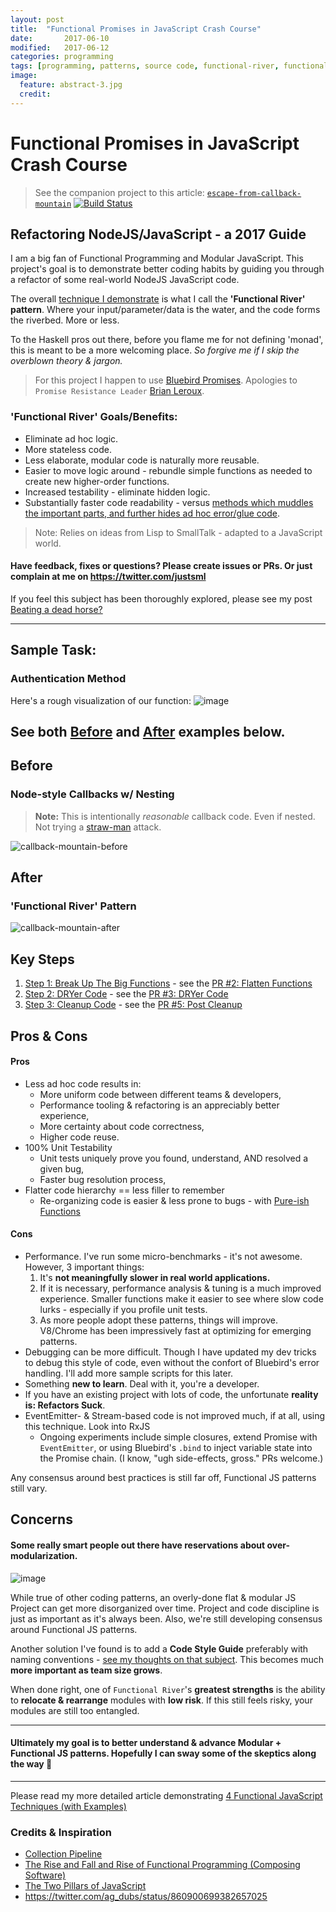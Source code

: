 ```yaml
---
layout: post
title:  "Functional Promises in JavaScript Crash Course"
date:       2017-06-10
modified:   2017-06-12
categories: programming
tags: [programming, patterns, source code, functional-river, functional-js]
image:
  feature: abstract-3.jpg
  credit:
---
```


# Functional Promises in JavaScript Crash Course

> See the companion project to this article: [`escape-from-callback-mountain`](https://github.com/justsml/escape-from-callback-mountain/)
> [![Build Status](https://travis-ci.org/justsml/escape-from-callback-mountain.svg?branch=master)](https://travis-ci.org/justsml/escape-from-callback-mountain)

## Refactoring NodeJS/JavaScript - a 2017 Guide

I am a big fan of Functional Programming and Modular JavaScript. This project's goal is to demonstrate better coding habits by guiding you through a refactor of some real-world NodeJS JavaScript code.

The overall [technique I demonstrate](#after) is what I call the **'Functional River' pattern**. Where your input/parameter/data is the water, and the code forms the riverbed. More or less.

To the Haskell pros out there, before you flame me for not defining 'monad', this is meant to be a more welcoming place.
_So forgive me if I skip the overblown theory & jargon._


> For this project I happen to use [Bluebird Promises](http://bluebirdjs.com/docs/features.html). Apologies to `Promise Resistance Leader` [Brian Leroux](https://twitter.com/brianleroux).


### 'Functional River' Goals/Benefits:

* Eliminate ad hoc logic.
* More stateless code.
* Less elaborate, modular code is naturally more reusable.
* Easier to move logic around - rebundle simple functions as needed to create new higher-order functions.
* Increased testability - eliminate hidden logic.
* Substantially faster code readability - versus [methods which muddles the important parts, and further hides ad hoc error/glue code](https://github.com/justsml/escape-from-callback-mountain/wiki/Beating-a-dead-horse%3F).

> Note: Relies on ideas from Lisp to SmallTalk - adapted to a JavaScript world.

#### Have feedback, fixes or questions? Please create issues or PRs. Or just complain at me on https://twitter.com/justsml

If you feel this subject has been thoroughly explored, please see my post [Beating a dead horse?](https://github.com/justsml/escape-from-callback-mountain/wiki/Beating-a-dead-horse%3F)

----------

## Sample Task:
### Authentication Method

Here's a rough visualization of our function:
![image](https://cloud.githubusercontent.com/assets/397632/26270285/fecd78ca-3cb6-11e7-9a3f-fbe327cec18b.png)

## See both [Before](#before) and [After](#after) examples below.

## Before
### Node-style Callbacks w/ Nesting

> **Note:** This is intentionally _reasonable_ callback code. Even if nested. Not trying a [straw-man](https://en.wikipedia.org/wiki/Straw_man) attack.

![callback-mountain-before](https://cloud.githubusercontent.com/assets/397632/25775652/5e49b444-3267-11e7-937c-8b786da9314a.png)

## After
### 'Functional River' Pattern
![callback-mountain-after](https://cloud.githubusercontent.com/assets/397632/25775651/5e499aae-3267-11e7-8f08-2150730189b4.png)

## Key Steps

1. [Step 1: Break Up The Big Functions](https://github.com/justsml/escape-from-callback-mountain/wiki/Step-1:-Break-Up-The-Big-Functions) - see the [PR #2: Flatten Functions](https://github.com/justsml/escape-from-callback-mountain/pull/2/files?diff=unified)
1. [Step 2: DRYer Code](https://github.com/justsml/escape-from-callback-mountain/wiki/Step-2:-DRYer-Code) - see the [PR #3: DRYer Code](https://github.com/justsml/escape-from-callback-mountain/pull/3/files?diff=unified)
1. [Step 3: Cleanup Code](https://github.com/justsml/escape-from-callback-mountain/wiki/Step-3:-Post-Cleanup) - see the [PR #5: Post Cleanup](https://github.com/justsml/escape-from-callback-mountain/pull/5/files?diff=unified)


## Pros & Cons

#### Pros

* Less ad hoc code results in:
  * More uniform code between different teams & developers,
  * Performance tooling & refactoring is an appreciably better experience,
  * More certainty about code correctness,
  * Higher code reuse.
* 100% Unit Testability
  * Unit tests uniquely prove you found, understand, AND resolved a given bug,
  * Faster bug resolution process,
* Flatter code hierarchy == less filler to remember
  * Re-organizing code is easier & less prone to bugs - with [Pure-ish Functions](https://en.wikipedia.org/wiki/Pure_function)


#### Cons

* Performance. I've run some micro-benchmarks - it's not awesome. However, 3 important things:
  1. It's **not meaningfully slower in real world applications.**
  1. If it is necessary, performance analysis & tuning is a much improved experience. Smaller functions make it easier to see where slow code lurks - especially if you profile unit tests.
  1. As more people adopt these patterns, things will improve. V8/Chrome has been impressively fast at optimizing for emerging patterns.
* Debugging can be more difficult. Though I have updated my dev tricks to debug this style of code, even without the confort of Bluebird's error handling. I'll add more sample scripts for this later.
* Something **new to learn**. Deal with it, you're a developer.
* If you have an existing project with lots of code, the unfortunate **reality is: Refactors Suck**.
* EventEmitter- & Stream-based code is not improved much, if at all, using this technique. Look into RxJS
  - Ongoing experiments include simple closures, extend Promise with `EventEmitter`, or using Bluebird's `.bind` to inject variable state into the Promise chain. (I know, "ugh side-effects, gross." PRs welcome.)

Any consensus around best practices is still far off, Functional JS patterns still vary.

## Concerns

#### Some really smart people out there have reservations about over-modularization.
![image](https://cloud.githubusercontent.com/assets/397632/25776158/12d0be56-3274-11e7-87c9-7dee8a5e4b09.png)

While true of other coding patterns, an overly-done flat & modular JS Project can get more disorganized over time.
Project and code discipline is just as important as it's always been. Also, we're still developing consensus around Functional JS patterns.

Another solution I've found is to add a **Code Style Guide** preferably with naming conventions - [see my thoughts on that subject](http://www.danlevy.net/2015/09/22/beautiful-engineering-models-and-data/).
This becomes much **more important as team size grows**.

When done right, one of `Functional River`'s **greatest strengths** is the ability to **relocate & rearrange** modules with **low risk**. If this still feels risky, your modules are still too entangled.

----------

#### Ultimately my goal is to better understand & advance Modular + Functional JS patterns. Hopefully I can sway some of the skeptics along the way :crossed_fingers:

-----------

Please read my more detailed article demonstrating [4 Functional JavaScript Techniques (with Examples)](https://github.com/justsml/blog/blob/master/_posts/functional-javascript-with-composition.md)


### Credits & Inspiration
- [Collection Pipeline](https://martinfowler.com/articles/collection-pipeline/)
- [The Rise and Fall and Rise of Functional Programming (Composing Software)](https://medium.com/javascript-scene/the-rise-and-fall-and-rise-of-functional-programming-composable-software-c2d91b424c8c)
- [The Two Pillars of JavaScript](https://medium.com/javascript-scene/the-two-pillars-of-javascript-ee6f3281e7f3)
- https://twitter.com/ag_dubs/status/860900699382657025

